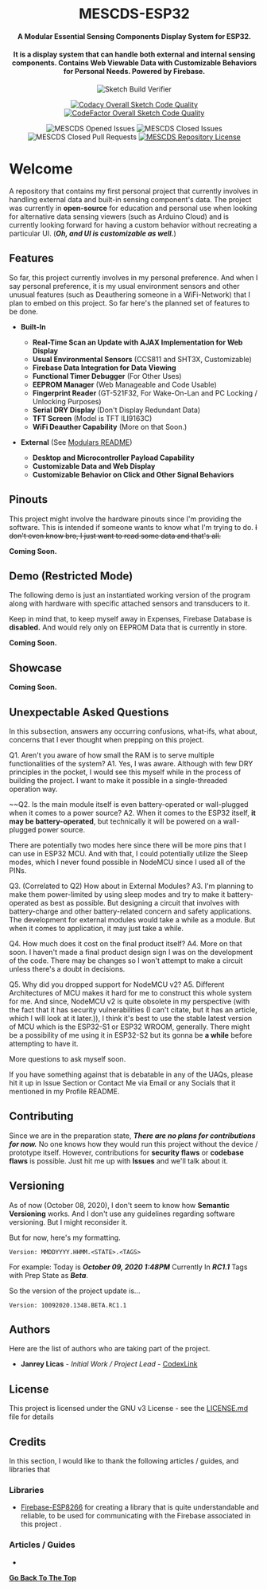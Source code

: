<h1 align="center">MESCDS-ESP32</h1>
<h4 align="center">A Modular Essential Sensing Components Display System for ESP32.</h4>
<h4 align="center">It is a display system that can handle both external and internal sensing components. Contains Web Viewable Data with Customizable Behaviors for Personal Needs. Powered by Firebase.</h4>

<div align="center">

![Sketch Build Verifier](https://github.com/CodexLink/MESCDS/workflows/Sketch%20Build%20Verifier/badge.svg)

[![Codacy Overall Sketch Code Quality](https://img.shields.io/codacy/grade/ac43727544b849c3aba647081f3742af?label=Codacy%20Overall%20Sketch%20Code%20Quality&logo=codacy)](https://app.codacy.com/manual/CodexLink/MESCDS/)
[![CodeFactor Overall Sketch Code Quality](https://img.shields.io/codefactor/grade/github/CodexLink/MESCDS?label=CodeFactor%20Overall%20Sketch%20Code%20Quality&logo=codefactor)](https://www.codefactor.io/repository/github/codexlink/gem-essac/)

![MESCDS Opened Issues](https://img.shields.io/github/issues-raw/CodexLink/MESCDS?color=Orange&label=Opened%20Issues)
![MESCDS Closed Issues](https://img.shields.io/github/issues-closed-raw/CodexLink/MESCDS?label=Closed%20Issues)
![MESCDS Closed Pull Requests](https://img.shields.io/github/issues-pr-closed-raw/CodexLink/MESCDS?label=Finished%20Pull%20Requests)
[![MESCDS Repository License](https://img.shields.io/github/license/CodexLink/MESCDS?color=purple&label=Repository%20License&logo=libreoffice)](https://github.com/CodexLink/MESCDS/blob/master/LICENSE)

</div>

# Welcome

A repository that contains my first personal project that currently involves in handling external data and built-in sensing component's data. The project was currently in **open-source** for education and personal use when looking for alternative data sensing viewers (such as Arduino Cloud) and is currently looking forward for having a custom behavior without recreating a particular UI. (***Oh, and UI is customizable as well.***)

## Features

So far, this project currently involves in my personal preference. And when I say personal preference, it is my usual environment sensors and other unusual features (such as Deauthering someone in a WiFi-Network) that I plan to embed on this project. So far here's the planned set of features to be done.

- **Built-In**
  - **Real-Time Scan an Update with AJAX Implementation for Web Display**
  - **Usual Environmental Sensors** (CCS811 and SHT3X, Customizable)
  - **Firebase Data Integration for Data Viewing**
  - **Functional Timer Debugger** (For Other Uses)
  - **EEPROM Manager** (Web Manageable and Code Usable)
  - **Fingerprint Reader** (GT-521F32, For Wake-On-Lan and PC Locking / Unlocking Purposes)
  - **Serial DRY Display** (Don't Display Redundant Data)
  - **TFT Screen** (Model is TFT ILI9163C)
  - **WiFi Deauther Capability** (More on that Soon.)

- **External** (See [Modulars README](https://github.com/CodexLink/MESCDS/blob/master/SketchSRC/FLSHF_ESP32/src/Modulars/README.md))
  - **Desktop and Microcontroller Payload Capability**
  - **Customizable Data and Web Display**
  - **Customizable Behavior on Click and Other Signal Behaviors**

## Pinouts

This project might involve the hardware pinouts since I'm providing the software. This is intended if someone wants to know what I'm trying to do. ~~I don't even know bro, I just want to read some data and that's all.~~

**Coming Soon.**

## Demo (Restricted Mode)

The following demo is just an instantiated working version of the program along with hardware with specific attached sensors and transducers to it.

Keep in mind that, to keep myself away in Expenses, Firebase Database is **disabled.** And would rely only on EEPROM Data that is currently in store.

**Coming Soon.**

## Showcase

**Coming Soon.**

## Unexpectable Asked Questions

In this subsection, answers any occurring confusions, what-ifs, what about, concerns that I ever thought when prepping on this project.

Q1. Aren't you aware of how small the RAM is to serve multiple functionalities of the system?
A1. Yes, I was aware. Although with few DRY principles in the pocket, I would see this myself while in the process of building the project. I want to make it possible in a single-threaded operation way.

~~Q2. Is the main module itself is even battery-operated or wall-plugged when it comes to a power source?
A2. When it comes to the ESP32 itself, **it may be battery-operated**, but technically it will be powered on a wall-plugged power source.

There are potentially two modes here since there will be more pins that I can use in ESP32 MCU. And with that, I could potentially utilize the Sleep modes, which I never found possible in NodeMCU since I used all of the PINs.

Q3. (Correlated to Q2) How about in External Modules?
A3. I'm planning to make them power-limited by using sleep modes and try to make it battery-operated as best as possible. But designing a circuit that involves with battery-charge and other battery-related concern and safety applications. The development for external modules would take a while as a module. But when it comes to application, it may just take a while.

Q4. How much does it cost on the final product itself?
A4. More on that soon. I haven't made a final product design sign I was on the development of the code. There may be changes so I won't attempt to make a circuit unless there's a doubt in decisions.

Q5. Why did you dropped support for NodeMCU v2?
A5. Different Architectures of MCU makes it hard for me to construct this whole system for me. And since, NodeMCU v2 is quite obsolete in my perspective (with the fact that it has security vulnerabilities (I can't citate, but it has an article, which I will look at it later.)), I think it's best to use the stable latest version of MCU which is the ESP32-S1 or ESP32 WROOM, generally. There might be a possibility of me using it in ESP32-S2 but its gonna be **a while** before attempting to have it.

More questions to ask myself soon.

If you have something against that is debatable in any of the UAQs, please hit it up in Issue Section or Contact Me via Email or any Socials that it mentioned in my Profile README.

## Contributing

Since we are in the preparation state, ***There are no plans for contributions for now.*** No one knows how they would run this project without the device / prototype itself. However, contributions for **security flaws** or **codebase flaws** is possible. Just hit me up with **Issues** and we'll talk about it.

## Versioning

As of now (October 08, 2020), I don't seem to know how **Semantic Versioning** works. And I don't use any guidelines regarding software versioning. But I might reconsider it.

But for now, here's my formatting.

```text
Version: MMDDYYYY.HHMM.<STATE>.<TAGS>
```

For example:
Today is ***October 09, 2020 1:48PM*** Currently In ***RC1.1*** Tags with Prep State as ***Beta***.

So the version of the project update is...

```text
Version: 10092020.1348.BETA.RC1.1
```

## Authors

Here are the list of authors who are taking part of the project.

- **Janrey Licas** - *Initial Work / Project Lead* - [CodexLink](https://github.com/CodexLink)

## License

This project is licensed under the GNU v3 License - see the [LICENSE.md](https://github.com/CodexLink/IoTMesC/blob/master/README.md) file for details

## Credits

In this section, I would like to thank the following articles / guides, and libraries that

### Libraries

- [Firebase-ESP8266](https://github.com/mobizt/Firebase-ESP8266) for creating a library that is quite understandable and reliable, to be used for communicating with the Firebase associated in this project
.

### Articles / Guides

-

**[Go Back To The Top](#Welcome)**
